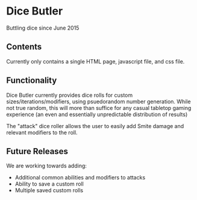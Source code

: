 # Dice Butler
Buttling dice since June 2015

## Contents

Currently only contains a single HTML page, javascript file, and css file.


## Functionality

Dice Butler currently provides dice rolls for custom sizes/iterations/modifiers, using psuedorandom number generation. While not true random, this will more than suffice for any casual tabletop gaming experience (an even and essentially unpredictable distribution of results)

The "attack" dice roller allows the user to easily add Smite damage and relevant modifiers to the roll.

## Future Releases
We are working towards adding:

- Additional common abilities and modifiers to attacks
- Ability to save a custom roll
- Multiple saved custom rolls
